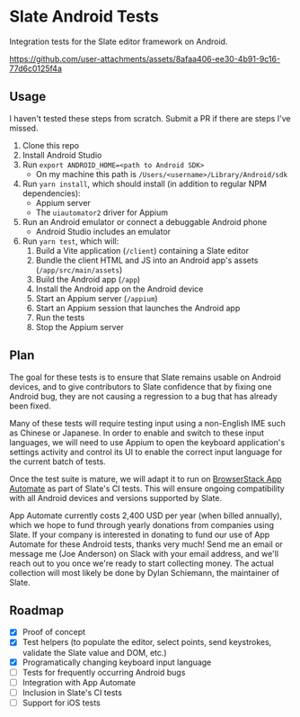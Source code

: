 # Slate Android Tests

Integration tests for the Slate editor framework on Android.

https://github.com/user-attachments/assets/8afaa406-ee30-4b91-9c16-77d6c0125f4a

## Usage

I haven't tested these steps from scratch. Submit a PR if there are steps I've missed.

1. Clone this repo
2. Install Android Studio
3. Run `export ANDROID_HOME=<path to Android SDK>`
   - On my machine this path is `/Users/<username>/Library/Android/sdk`
4. Run `yarn install`, which should install (in addition to regular NPM dependencies):
   - Appium server
   - The `uiautomator2` driver for Appium
5. Run an Android emulator or connect a debuggable Android phone
   - Android Studio includes an emulator
6. Run `yarn test`, which will:
   1. Build a Vite application (`/client`) containing a Slate editor
   2. Bundle the client HTML and JS into an Android app's assets (`/app/src/main/assets`)
   3. Build the Android app (`/app`)
   4. Install the Android app on the Android device
   5. Start an Appium server (`/appium`)
   6. Start an Appium session that launches the Android app
   7. Run the tests
   8. Stop the Appium server

## Plan

The goal for these tests is to ensure that Slate remains usable on Android devices, and to give contributors to Slate confidence that by fixing one Android bug, they are not causing a regression to a bug that has already been fixed.

Many of these tests will require testing input using a non-English IME such as Chinese or Japanese. In order to enable and switch to these input languages, we will need to use Appium to open the keyboard application's settings activity and control its UI to enable the correct input language for the current batch of tests.

Once the test suite is mature, we will adapt it to run on [BrowserStack App Automate](https://www.browserstack.com/app-automate) as part of Slate's CI tests. This will ensure ongoing compatibility with all Android devices and versions supported by Slate.

App Automate currently costs 2,400 USD per year (when billed annually), which we hope to fund through yearly donations from companies using Slate. If your company is interested in donating to fund our use of App Automate for these Android tests, thanks very much! Send me an email or message me (Joe Anderson) on Slack with your email address, and we'll reach out to you once we're ready to start collecting money. The actual collection will most likely be done by Dylan Schiemann, the maintainer of Slate.

## Roadmap

- [x] Proof of concept
- [x] Test helpers (to populate the editor, select points, send keystrokes, validate the Slate value and DOM, etc.)
- [x] Programatically changing keyboard input language
- [ ] Tests for frequently occurring Android bugs
- [ ] Integration with App Automate
- [ ] Inclusion in Slate's CI tests
- [ ] Support for iOS tests
